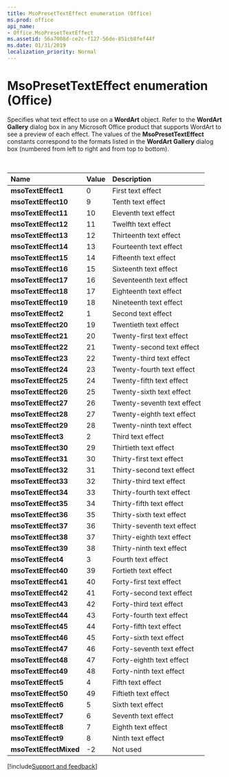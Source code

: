 ```yaml
---
title: MsoPresetTextEffect enumeration (Office)
ms.prod: office
api_name:
- Office.MsoPresetTextEffect
ms.assetid: 56a7008d-ce2c-f127-56de-851cb8fef44f
ms.date: 01/31/2019
localization_priority: Normal
---
```



# MsoPresetTextEffect enumeration (Office)

Specifies what text effect to use on a **WordArt** object. Refer to the **WordArt Gallery** dialog box in any Microsoft Office product that supports WordArt to see a preview of each effect. The values of the **MsoPresetTextEffect** constants correspond to the formats listed in the **WordArt Gallery** dialog box (numbered from left to right and from top to bottom).

<br/>

|Name|Value|Description|
|:-----|:-----|:-----|
|**msoTextEffect1**|0|First text effect |
|**msoTextEffect10**|9|Tenth text effect |
|**msoTextEffect11**|10|Eleventh text effect |
|**msoTextEffect12**|11|Twelfth text effect |
|**msoTextEffect13**|12|Thirteenth text effect |
|**msoTextEffect14**|13|Fourteenth text effect |
|**msoTextEffect15**|14|Fifteenth text effect |
|**msoTextEffect16**|15|Sixteenth text effect |
|**msoTextEffect17**|16|Seventeenth text effect |
|**msoTextEffect18**|17|Eighteenth text effect |
|**msoTextEffect19**|18|Nineteenth text effect |
|**msoTextEffect2**|1|Second text effect |
|**msoTextEffect20**|19|Twentieth text effect |
|**msoTextEffect21**|20|Twenty-first text effect |
|**msoTextEffect22**|21|Twenty-second text effect |
|**msoTextEffect23**|22|Twenty-third text effect |
|**msoTextEffect24**|23|Twenty-fourth text effect |
|**msoTextEffect25**|24|Twenty-fifth text effect |
|**msoTextEffect26**|25|Twenty-sixth text effect |
|**msoTextEffect27**|26|Twenty-seventh text effect |
|**msoTextEffect28**|27|Twenty-eighth text effect |
|**msoTextEffect29**|28|Twenty-ninth text effect |
|**msoTextEffect3**|2|Third text effect |
|**msoTextEffect30**|29|Thirtieth text effect |
|**msoTextEffect31**|30|Thirty-first text effect |
|**msoTextEffect32**|31|Thirty-second text effect |
|**msoTextEffect33**|32|Thirty-third text effect |
|**msoTextEffect34**|33|Thirty-fourth text effect |
|**msoTextEffect35**|34|Thirty-fifth text effect |
|**msoTextEffect36**|35|Thirty-sixth text effect |
|**msoTextEffect37**|36|Thirty-seventh text effect |
|**msoTextEffect38**|37|Thirty-eighth text effect |
|**msoTextEffect39**|38|Thirty-ninth text effect |
|**msoTextEffect4**|3|Fourth text effect |
|**msoTextEffect40**|39|Fortieth text effect |
|**msoTextEffect41**|40|Forty-first text effect |
|**msoTextEffect42**|41|Forty-second text effect |
|**msoTextEffect43**|42|Forty-third text effect |
|**msoTextEffect44**|43|Forty-fourth text effect |
|**msoTextEffect45**|44|Forty-fifth text effect |
|**msoTextEffect46**|45|Forty-sixth text effect |
|**msoTextEffect47**|46|Forty-seventh text effect |
|**msoTextEffect48**|47|Forty-eighth text effect |
|**msoTextEffect49**|48|Forty-ninth text effect |
|**msoTextEffect5**|4|Fifth text effect |
|**msoTextEffect50**|49|Fiftieth text effect |
|**msoTextEffect6**|5|Sixth text effect |
|**msoTextEffect7**|6|Seventh text effect |
|**msoTextEffect8**|7|Eighth text effect |
|**msoTextEffect9**|8|Ninth text effect |
|**msoTextEffectMixed**|-2|Not used |

[!include[Support and feedback](~/includes/feedback-boilerplate.md)]